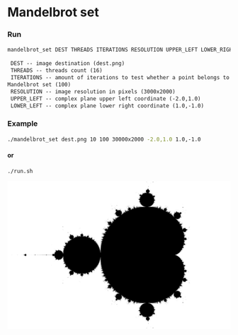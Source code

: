 # Mandelbrot set

### Run

```bash
mandelbrot_set DEST THREADS ITERATIONS RESOLUTION UPPER_LEFT LOWER_RIGHT
```
```text
 DEST -- image destination (dest.png)
 THREADS -- threads count (16)
 ITERATIONS -- amount of iterations to test whether a point belongs to Mandelbrot set (100)
 RESOLUTION -- image resolution in pixels (3000x2000)
 UPPER_LEFT -- complex plane upper left coordinate (-2.0,1.0)
 LOWER_LEFT -- complex plane lower right coordinate (1.0,-1.0)
```

### Example

```bash
./mandelbrot_set dest.png 10 100 30000x2000 -2.0,1.0 1.0,-1.0
```
#### or 
```bash
./run.sh
```

![](10_100_3000_2000.png)
